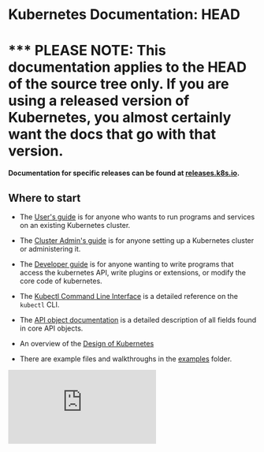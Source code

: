# Kubernetes Documentation: HEAD

<!-- BEGIN STRIP_FOR_RELEASE -->

<h1>*** PLEASE NOTE: This documentation applies to the HEAD of the source
tree only. If you are using a released version of Kubernetes, you almost
certainly want the docs that go with that version.</h1>

<strong>Documentation for specific releases can be found at
[releases.k8s.io](http://releases.k8s.io).</strong>

<!-- END STRIP_FOR_RELEASE -->

## Where to start

* The [User's guide](http://releases.k8s.io/HEAD/docs/user-guide.md) is for anyone who wants to run programs and
  services on an existing Kubernetes cluster.

* The [Cluster Admin's guide](http://releases.k8s.io/HEAD/docs/cluster-admin-guide.md) is for anyone setting up
  a Kubernetes cluster or administering it.

* The [Developer guide](http://releases.k8s.io/HEAD/docs/developer-guide.md) is for anyone wanting to write
  programs that access the kubernetes API, write plugins or extensions, or
  modify the core code of kubernetes.

* The [Kubectl Command Line Interface](http://releases.k8s.io/HEAD/docs/kubectl.md) is a detailed reference on
  the `kubectl` CLI.

* The [API object documentation](http://kubernetes.io/third_party/swagger-ui/)
  is a detailed description of all fields found in core API objects.

* An overview of the [Design of Kubernetes](http://releases.k8s.io/HEAD/docs/design)

* There are example files and walkthroughs in the [examples](http://releases.k8s.io/HEAD/docs/../examples)
  folder.


[![Analytics](https://kubernetes-site.appspot.com/UA-36037335-10/GitHub/docs/README.md?pixel)]()

